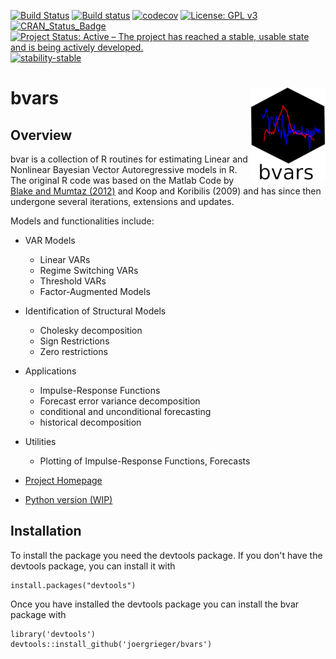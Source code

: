 [![Build Status](https://travis-ci.com/joergrieger/bvars.svg?branch=master)](https://travis-ci.com/joergrieger/bvars)
[![Build status](https://ci.appveyor.com/api/projects/status/nwnb0pglfq2o9eo4?svg=true)](https://ci.appveyor.com/project/joergrieger/bvars)
[![codecov](https://codecov.io/gh/joergrieger/bvars/branch/master/graph/badge.svg)](https://codecov.io/gh/joergrieger/bvars)
[![License: GPL v3](https://img.shields.io/badge/License-GPLv3-blue.svg)](https://www.gnu.org/licenses/gpl-3.0)
[![CRAN\_Status\_Badge](http://www.r-pkg.org/badges/version/bvars)]() 
[![Project Status: Active – The project has reached a stable, usable state and is being actively developed.](https://www.repostatus.org/badges/latest/active.svg)](https://www.repostatus.org/#active) 
[![stability-stable](https://img.shields.io/badge/stability-stable-green.svg)](https://github.com/joethorley/stability-badges#stable)

# bvars <img src="images/Logo.png" align="right" width="120" />

## Overview

bvar is a collection of R routines for estimating Linear and Nonlinear Bayesian Vector Autoregressive models in R. The original R code was based on the Matlab Code by [Blake and Mumtaz (2012)](http://www.bankofengland.co.uk/education/Pages/ccbs/technical_handbooks/techbook4.aspx) and Koop and Koribilis (2009) and has since then undergone several iterations, extensions and updates.

Models and functionalities include:

* VAR Models
  * Linear VARs
  * Regime Switching VARs
  * Threshold VARs
  * Factor-Augmented Models
* Identification of Structural Models
  * Cholesky decomposition
  * Sign Restrictions
  * Zero restrictions
* Applications
  * Impulse-Response Functions
  * Forecast error variance decomposition <not yet implemented>
  * conditional and unconditional forecasting
  * historical decomposition
* Utilities
  * Plotting of Impulse-Response Functions, Forecasts
  
* [Project Homepage](https://joergrieger.github.io/bvars/)
* [Python version (WIP)](https://github.com/joergrieger/pybvar)
    
## Installation

To install the package you need the devtools package. If you don't have the devtools package, you can install it with

    install.packages("devtools")

Once you have installed the devtools package you can install the bvar package with

    library('devtools')
    devtools::install_github('joergrieger/bvars')
